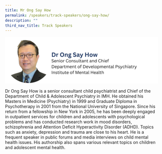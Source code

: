 ```yaml
---
title: Mr Ong Say How
permalink: /speakers/track-speakers/ong-say-how/
description: ""
third_nav_title: Track Speakers
---
```

<div style="display: flex; flex-wrap: wrap;">
  <div style="flex-basis: 100%; max-width: 100%;">
    <img alt="track speakers 1" src="/images/SpeakersPhoto/ongsayhowv0.png">
  </div>
	</div>
	
Dr Ong Say How is a senior consultant child psychiatrist and Chief of the Department of Child &amp; Adolescent Psychiatry in IMH. He obtained his Masters in Medicine (Psychiatry) in 1999 and Graduate Diploma in Psychotherapy in 2001 from the National University of Singapore. Since his return from a fellowship in New York in 2005, he has been deeply engaged in outpatient services for children and adolescents with psychological problems and has conducted research work in mood disorders, schizophrenia and Attention Deficit Hyperactivity Disorder (ADHD). Topics such as anxiety, depression and trauma are close to his heart. He is a frequent speaker in public forums and media interviews on child mental health issues. His authorship also spans various relevant topics on children and adolescent mental health.